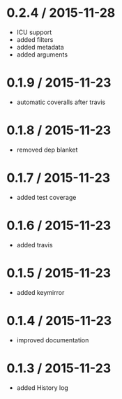 0.2.4 / 2015-11-28
==================

 * ICU support
 * added filters
 * added metadata
 * added arguments


0.1.9 / 2015-11-23
==================

 * automatic coveralls after travis


0.1.8 / 2015-11-23
==================

 * removed dep blanket


0.1.7 / 2015-11-23
==================

 * added test coverage


0.1.6 / 2015-11-23
==================

 * added travis


0.1.5 / 2015-11-23
==================

 * added keymirror


0.1.4 / 2015-11-23
==================

 * improved documentation


0.1.3 / 2015-11-23
==================

 * added History log
